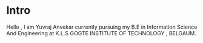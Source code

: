 # Intro
Hello ,  I am Yuvraj Anvekar currently pursuing my B.E in Information Science And Engineering at K.L.S GOGTE INSTITUTE OF TECHNOLOGY , BELGAUM.
